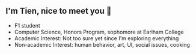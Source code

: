 ## I'm Tien, nice to meet you 👋
- F1 student
- Computer Science, Honors Program, sophomore at Earlham College
- Academic Interest: Not too sure yet since I'm exploring everything
- Non-academic Interest: human behavior, art, UI, social issues, cooking
